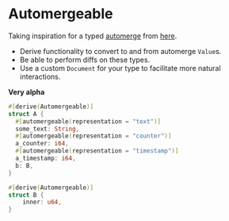 # Automergeable

Taking inspiration for a typed [automerge](https://github.com/automerge/automerge) from [here](https://github.com/automerge/automerge-rs/issues/22).

- Derive functionality to convert to and from automerge `Value`s.
- Be able to perform diffs on these types.
- Use a custom `Document` for your type to facilitate more natural interactions.

**Very alpha**

```rust
#[derive(Automergeable)]
struct A {
  #[automergeable(representation = "text")]
  some_text: String,
  #[automergeable(representation = "counter")]
  a_counter: i64,
  #[automergeable(representation = "timestamp")]
  a_timestamp: i64,
  b: B,
}

#[derive(Automergeable)]
struct B {
    inner: u64,
}
```
